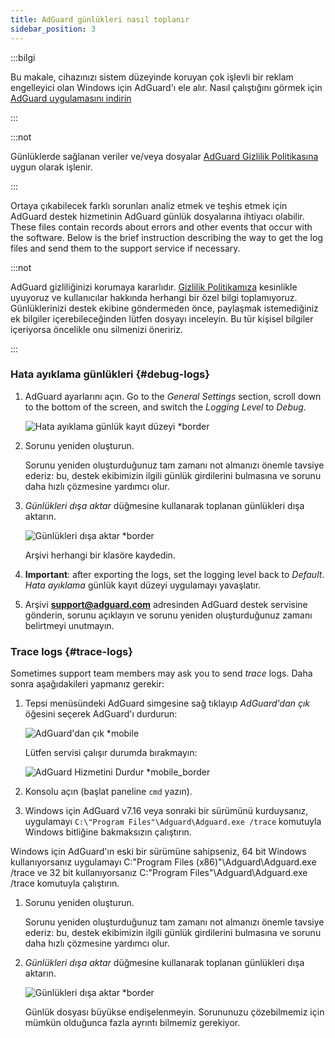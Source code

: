 ```yaml
---
title: AdGuard günlükleri nasıl toplanır
sidebar_position: 3
---
```


:::bilgi

Bu makale, cihazınızı sistem düzeyinde koruyan çok işlevli bir reklam engelleyici olan Windows için AdGuard'ı ele alır. Nasıl çalıştığını görmek için [AdGuard uygulamasını indirin](https://agrd.io/download-kb-adblock)

:::

:::not

Günlüklerde sağlanan veriler ve/veya dosyalar [AdGuard Gizlilik Politikasına](https://adguard.com/en/privacy.html) uygun olarak işlenir.

:::

Ortaya çıkabilecek farklı sorunları analiz etmek ve teşhis etmek için AdGuard destek hizmetinin AdGuard günlük dosyalarına ihtiyacı olabilir. These files contain records about errors and other events that occur with the software. Below is the brief instruction describing the way to get the log files and send them to the support service if necessary.

:::not

AdGuard gizliliğinizi korumaya kararlıdır. [Gizlilik Politikamıza](https://adguard.com/privacy/windows.html) kesinlikle uyuyoruz ve kullanıcılar hakkında herhangi bir özel bilgi toplamıyoruz. Günlüklerinizi destek ekibine göndermeden önce, paylaşmak istemediğiniz ek bilgiler içerebileceğinden lütfen dosyayı inceleyin. Bu tür kişisel bilgiler içeriyorsa öncelikle onu silmenizi öneririz.

:::

### Hata ayıklama günlükleri {#debug-logs}

1. AdGuard ayarlarını açın. Go to the *General Settings* section, scroll down to the bottom of the screen, and switch the *Logging Level* to *Debug*.

    ![Hata ayıklama günlük kayıt düzeyi *border](https://cdn.adtidy.org/content/kb/ad_blocker/windows/solving-problems/adg-logs-1.png)

1. Sorunu yeniden oluşturun.

    Sorunu yeniden oluşturduğunuz tam zamanı not almanızı önemle tavsiye ederiz: bu, destek ekibimizin ilgili günlük girdilerini bulmasına ve sorunu daha hızlı çözmesine yardımcı olur.

1. *Günlükleri dışa aktar* düğmesine kullanarak toplanan günlükleri dışa aktarın.

    ![Günlükleri dışa aktar *border](https://cdn.adtidy.org/content/kb/ad_blocker/windows/solving-problems/adg-logs-2.png)

    Arşivi herhangi bir klasöre kaydedin.

1. **Important**: after exporting the logs, set the logging level back to *Default*. *Hata ayıklama* günlük kayıt düzeyi uygulamayı yavaşlatır.

1. Arşivi **support@adguard.com** adresinden AdGuard destek servisine gönderin, sorunu açıklayın ve sorunu yeniden oluşturduğunuz zamanı belirtmeyi unutmayın.

### Trace logs {#trace-logs}

Sometimes support team members may ask you to send *trace* logs. Daha sonra aşağıdakileri yapmanız gerekir:

1. Tepsi menüsündeki AdGuard simgesine sağ tıklayıp *AdGuard'dan çık* öğesini seçerek AdGuard'ı durdurun:

    ![AdGuard'dan çık *mobile](https://cdn.adtidy.org/content/kb/ad_blocker/windows/solving-problems/adg-logs-3.png)

    Lütfen servisi çalışır durumda bırakmayın:

    ![AdGuard Hizmetini Durdur *mobile_border](https://cdn.adtidy.org/public/Adguard/kb/newscreenshots/En/eng_logs_4.png)

1. Konsolu açın (başlat paneline `cmd` yazın).

1. Windows için AdGuard v7.16 veya sonraki bir sürümünü kurduysanız, uygulamayı `C:\"Program Files"\Adguard\Adguard.exe /trace` komutuyla Windows bitliğine bakmaksızın çalıştırın.

Windows için AdGuard'ın eski bir sürümüne sahipseniz, 64 bit Windows kullanıyorsanız uygulamayı C:\"Program Files (x86)"\Adguard\Adguard.exe /trace ve 32 bit kullanıyorsanız C:\"Program Files"\Adguard\Adguard.exe /trace komutuyla çalıştırın.

1. Sorunu yeniden oluşturun.

    Sorunu yeniden oluşturduğunuz tam zamanı not almanızı önemle tavsiye ederiz: bu, destek ekibimizin ilgili günlük girdilerini bulmasına ve sorunu daha hızlı çözmesine yardımcı olur.

1. *Günlükleri dışa aktar* düğmesine kullanarak toplanan günlükleri dışa aktarın.

    ![Günlükleri dışa aktar *border](https://cdn.adtidy.org/content/kb/ad_blocker/windows/solving-problems/adg-logs-2.png)

    Günlük dosyası büyükse endişelenmeyin. Sorununuzu çözebilmemiz için mümkün olduğunca fazla ayrıntı bilmemiz gerekiyor.
